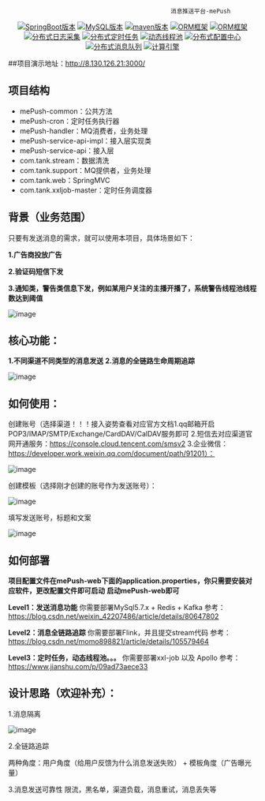                                                   消息推送平台-mePush
                                      
<p align="center">
  <a href="#项目文档"><img src="https://img.shields.io/badge/SpringBoot-2.5.6-green.svg" alt="SpringBoot版本"></a>
  <a href="#项目文档"><img src="https://img.shields.io/badge/MySQL-5.7.x-green.svg" alt="MySQL版本"></a>
  <a href="#项目文档"><img src="https://img.shields.io/badge/maven-3.6.x-green.svg" alt="maven版本"></a>
  <a href="#项目文档"><img src="https://img.shields.io/badge/ORM-MyBatis-green.svg" alt="ORM框架"></a>
  <a href="#项目文档"><img src="https://img.shields.io/badge/Cache-Redis-orange.svg" alt="ORM框架"></a>
  <a href="#项目文档"><img src="https://img.shields.io/badge/日志采集-Graylog-orange.svg" alt="分布式日志采集"></a>
  <a href="#项目文档"><img src="https://img.shields.io/badge/定时任务-xxljob-orange.svg" alt="分布式定时任务"></a>
  <a href="#项目文档"><img src="https://img.shields.io/badge/动态线程池-DynamicTp-orange.svg" alt="动态线程池"></a>
  <a href="#项目文档"><img src="https://img.shields.io/badge/配置中心-Apollo-red.svg" alt="分布式配置中心"></a>
  <a href="#项目文档"><img src="https://img.shields.io/badge/消息队列-Kafka-red.svg" alt="分布式消息队列"></a>
  <a href="#项目文档"><img src="https://img.shields.io/badge/分布式计算引擎-Flink-red.svg" alt="计算引擎"></a>
</p>

##项目演示地址：http://8.130.126.21:3000/

## 项目结构
- mePush-common：公共方法
- mePush-cron：定时任务执行器
- mePush-handler：MQ消费者，业务处理
- mePush-service-api-impl：接入层实现类
- mePush-service-api：接入层
- com.tank.stream：数据清洗
- com.tank.support：MQ提供者，业务处理
- com.tank.web：SpringMVC
- com.tank.xxljob-master：定时任务调度器



## 背景（业务范围）
只要有发送消息的需求，就可以使用本项目，具体场景如下：

  **1.广告商投放广告**
  
  **2.验证码短信下发**
  
  **3.通知类，警告类信息下发，例如某用户关注的主播开播了，系统警告线程池线程数达到阈值**

![image](https://github.com/lx5555/mePush/assets/71442208/0d3917b3-362e-4ede-b389-7707ff583634)



## 核心功能：
**1.不同渠道不同类型的消息发送**
**2.消息的全链路生命周期追踪**

![image](https://github.com/lx5555/mePush/assets/71442208/53258233-432d-40be-8772-6d763df74b53)


## 如何使用：

创建账号（选择渠道！！！接入姿势查看对应官方文档1.qq邮箱开启POP3/IMAP/SMTP/Exchange/CardDAV/CalDAV服务即可 2.短信去对应渠道官网开通服务：https://console.cloud.tencent.com/smsv2 3.企业微信：https://developer.work.weixin.qq.com/document/path/91201）：

![image](https://github.com/lx5555/mePush/assets/71442208/636e0f00-ddc3-4bdc-b0e9-1b67a4156b87)

创建模板（选择刚才创建的账号作为发送账号）：

![image](https://github.com/lx5555/mePush/assets/71442208/26559425-84d6-4e14-81db-8ff2b66c5a9d)

填写发送账号，标题和文案

![image](https://github.com/lx5555/mePush/assets/71442208/37587c61-6ab6-46b4-aa64-298649302649)

## 如何部署
**项目配置文件在mePush-web下面的application.properties，你只需要安装对应软件，更改配置文件即可启动**
**启动mePush-web即可**

**Level1：发送消息功能**
你需要部署MySql5.7.x + Redis + Kafka
参考：https://blog.csdn.net/weixin_42207486/article/details/80647802

**Level2：消息全链路追踪**
你需要部署Flink，并且提交stream代码
参考：https://blog.csdn.net/momo898821/article/details/105579464

**Level3：定时任务，动态线程池。。。**
你需要部署xxl-job 以及 Apollo
参考：https://www.jianshu.com/p/09ad73aece33

## 设计思路（欢迎补充）：

1.消息隔离

![image](https://github.com/lx5555/mePush/assets/71442208/5799a96d-29bb-49cc-9d45-1249479b83e2)

2.全链路追踪

两种角度：用户角度（给用户反馈为什么消息发送失败） + 模板角度（广告曝光量）

3.消息发送可靠性
限流，黑名单，渠道负载，消息重试，消息丢失等

